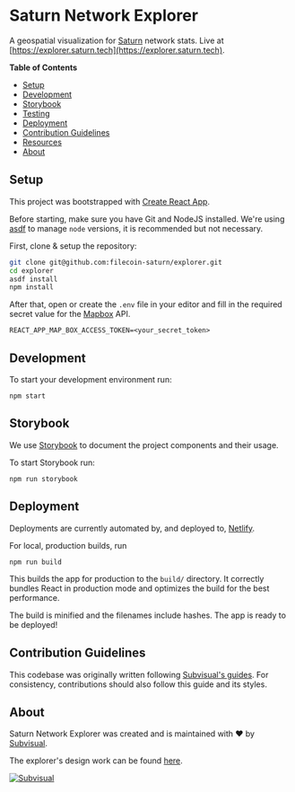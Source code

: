 # Saturn Network Explorer

A geospatial visualization for [Saturn](https://saturn.tech) network stats. Live at [https://explorer.saturn.tech](https://explorer.saturn.tech).

**Table of Contents**

- [Setup](#setup)
- [Development](#development)
- [Storybook](#storybook)
- [Testing](#testing)
- [Deployment](#deployment)
- [Contribution Guidelines](#contribution-guidelines)
- [Resources](#resources)
- [About](#about)

## Setup

This project was bootstrapped with [Create React App](https://github.com/facebook/create-react-app).

Before starting, make sure you have Git and NodeJS installed. We're using [asdf](https://asdf-vm.com/guide/introduction.html) to manage `node` versions, it is recommended but not necessary.

First, clone & setup the repository:

```bash
git clone git@github.com:filecoin-saturn/explorer.git
cd explorer
asdf install
npm install
```

After that, open or create the `.env` file in your editor and fill in the required secret value for the [Mapbox](https://www.mapbox.com/) API.

```
REACT_APP_MAP_BOX_ACCESS_TOKEN=<your_secret_token>
```

## Development

To start your development environment run:

```
npm start
```

## Storybook

We use [Storybook](https://storybook.js.org/) to document the project components and their usage.

To start Storybook run:

```
npm run storybook
```

## Deployment

Deployments are currently automated by, and deployed to, [Netlify](https://www.netlify.com/).

For local, production builds, run

```
npm run build
```

This builds the app for production to the `build/` directory. It correctly bundles React in production mode and optimizes the build for the best performance.

The build is minified and the filenames include hashes. The app is ready to be deployed!

## Contribution Guidelines

This codebase was originally written following [Subvisual's guides](https://github.com/subvisual/guides). For consistency, contributions should also follow this guide and its styles.

## About

Saturn Network Explorer was created and is maintained with :heart: by
[Subvisual][subvisual].

The explorer's design work can be found [here](https://www.figma.com/file/QcysmeYSRsbPTfoxgllQPa/Saturn---World-Map?node-id=0%3A1&t=tEOcvtLOtNx0tkf4-0).

[![Subvisual][subvisual-logo]][subvisual]

[subvisual]: http://subvisual.com
[subvisual-logo]: https://raw.githubusercontent.com/subvisual/guides/master/github/templates/logos/blue.png
